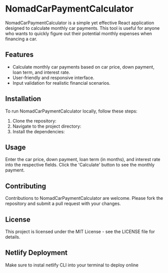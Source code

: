 # NomadCarPaymentCalculator

NomadCarPaymentCalculator is a simple yet effective React application designed to calculate monthly car payments. This tool is useful for anyone who wants to quickly figure out their potential monthly expenses when financing a car.

## Features

- Calculate monthly car payments based on car price, down payment, loan term, and interest rate.
- User-friendly and responsive interface.
- Input validation for realistic financial scenarios.

## Installation

To run NomadCarPaymentCalculator locally, follow these steps:

1. Clone the repository:
2. Navigate to the project directory:
3. Install the dependencies:



## Usage

Enter the car price, down payment, loan term (in months), and interest rate into the respective fields. Click the 'Calculate' button to see the monthly payment.

## Contributing

Contributions to NomadCarPaymentCalculator are welcome. Please fork the repository and submit a pull request with your changes.

## License

This project is licensed under the MIT License - see the LICENSE file for details.


## Netlify Deployment

Make sure to instal netlify CLI into your terminal to deploy online
